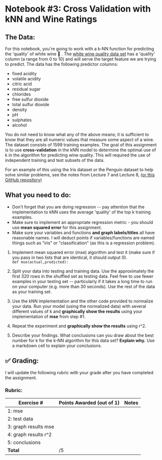 # Notebook #3: Cross Validation with kNN and Wine Ratings

## The Data: 
For this notebook, you're going to work with a k-NN function for predicting the 'quality' of white wine 🍷 . The [white wine quality data set](https://archive.ics.uci.edu/ml/datasets/wine+quality) has a 'quality' column (a range from 0 to 10) and will serve the target feature we are trying to predict. The data has the following predictor columns:
- fixed acidity
- volatile acidity
- citric acid
- residual sugar
- chlorides
- free sulfur dioxide
- total sulfur dioxide
- density
- pH
- sulphates
- alcohol

You do not need to know what any of the above means; it is sufficient to know that they are all numeric values that measure some aspect of a wine. The dataset consists of 1599 training examples. The goal of this assignment is to use **cross-validation** in the kNN model to determine the optimal use of k in the algorithm for predicting wine quality. This will required the use of independent training and test subsets of the data. 

For an example of this using the Iris dataset or the Penguin dataset to help solve similar problems, see the notes from Lecture 7 and Lecture 8, ([or this GitHub repository](https://github.com/urness/CS167Fall22Code))

## What you need to do: 

- Don't forget that you are doing regression -- pay attention that the implementation to kNN uses the average 'quality' of the top k training examples.
- Make sure to implement an appropriate regression metric - you should use **mean squared error** for this assignment. 
- Make sure your variables and functions **and graph labels/titles** all have reasonable names. I will deduct points if variables/functions are named things such as "iris" or "classification" (as this is a regression problem).

1. Implement mean squared error (mse) algorithm and test it (make sure if you pass in two lists that are identical, it should output 0).  
    `def mse(actual,predicted):`
    
2. Split your data into testing and training data. Use the approximately the first 320 rows in the shuffled set as testing data. Feel free to use fewer examples in your testing set -- particularly if it takes a long time to run on your computer (e.g. more than 30 seconds). Use the rest of the data as your training set.
3. Use the kNN implementation and the other code provided to normalize your data. Run your model (using the normalized data) with several different values of k and **graphically show the results** using your implementation of **mse** from step #1.
4. Repeat the experiment and **graphically show the results** using r^2.
5. Describe your findings. What conclusions can you draw about the best number for k for the k-NN algorithm for this data set? **Explain why.** Use a markdown cell to explain your conclusions.

## :white_check_mark: Grading: 
I will update the following rubric with your grade after you have completed the assignment.
### Rubric:
| Exercise #  | Points Awarded (out of 1)  | Notes |
| --------- | ------------------- | --------- |
| 1: mse                   |        |    |
| 2: test data             |        |    | 
| 3: graph results mse        |        |    |
| 4: graph results r^2        |        |    | 
| 5: conclusions           |        |    |
| <b>Total                 |    /5  | </b>|

